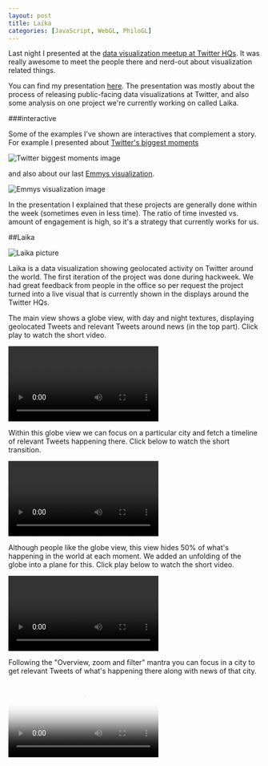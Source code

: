 ```yaml
---
layout: post
title: Laika
categories: [JavaScript, WebGL, PhiloGL]
---
```


Last night I presented at the [data visualization meetup at Twitter HQs](http://www.meetup.com/visualizemydata/events/141900982/).
It was really awesome to meet the people there and nerd-out about visualization related things.

You can find my presentation [here](http://www.slideshare.net/philogb/interactives-at-twitter-27259565).
The presentation was mostly about the process of releasing public-facing
data visualizations at Twitter, and also some analysis on one project
we're currently working on called Laika.

##\#interactive

Some of the examples I've shown are interactives that complement a
story. For example I presented about [Twitter's biggest moments](https://blog.twitter.com/2013/behind-the-numbers-how-to-understand-big-moments-on-twitter)

![Twitter biggest moments image](/blog/assets/laika/tpms.png)

and also about our last [Emmys visualization](https://blog.twitter.com/2013/visualizing-tweets-around-emmy-nominated-shows).

![Emmys visualization image](/blog/assets/laika/emmys.png)

In the presentation I explained that these projects are generally done
within the week (sometimes even in less time). The ratio of time invested vs. amount of engagement is
high, so it's a strategy that currently works for us.

##Laika

![Laika picture](/blog/assets/laika/globe1.png)

Laika is a data visualization showing geolocated activity on Twitter
around the world. The first iteration of the project was done during
hackweek. We had great feedback from people in the office so per
request the project turned into a live visual that is currently shown in the
displays around the Twitter HQs.

The main view shows a globe view, with day and night textures,
displaying geolocated Tweets and relevant Tweets around news (in the top
part). Click play to watch the short video.

<video src="/blog/assets/laika/l1.webmhd.webm" controls="true">
</video>



Within this globe view we can focus on a particular city and fetch a
timeline of relevant Tweets happening there. Click below to watch the
short transition.

<video src="/blog/assets/laika/l22.webmhd.webm" controls="true">
</video>



Although people like the globe view, this view hides 50%
of what's happening in the world at each moment. We added an unfolding
of the globe into a plane for this. Click play below to watch the short
video.

<video src="/blog/assets/laika/l3.webmhd.webm" controls="true">
</video>



Following the "Overview, zoom and filter" mantra you can focus in a city
to get relevant Tweets of what's happening there along with news of that
city.

<video src="/blog/assets/laika/l5.webmhd.webm" controls="true" poster="/blog/assets/laika/poster.png">
</video>





